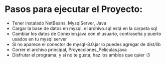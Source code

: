 
  <body>
    <h1>Pasos para ejecutar el Proyecto:</h1>
    <ul>
      <li>Tener instalado NetBeans, MysqlServer, Java </li>
      <li>Cargar la base de datos en mysql, el archivo.sql está en la carpeta sql</li>
      <li>Cambiar los datos de Conexion.java con el usuario, contraseña y puerto usados en tu mysql server</li>
      <li>Si no aparece el conector de mysql-8.0.jar lo puedes agregar de dist/lib </li>
      <li>Correr el archivo principal, Proyecciones_Peliculas.java</li>
      <li>Disfrutar el programa, y si no te gusta, haz los ambios que quier :3</li>
  </body>
